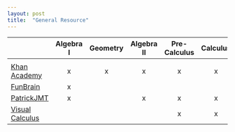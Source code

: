 ```yaml
---
layout: post
title:  "General Resource"
---
```


|   	| Algebra I	| Geometry	| Algebra II	| Pre-Calculus	| Calculus |
|:---------	|:---------:	|:---------:	|:---------:	|:---------:	|:---------:  |
|||||||
|[Khan Academy][Khan]	|x   	|x   	|x  	|x   	|x  |
|[FunBrain][FunB]	|x   	|   	|   	|   	|  |
|[PatrickJMT][PJMT]	|x   	|   	| x  	|x   	|x  |
|[Visual Calculus][VisCal]	|   	|   	|   	|x   	|x  |


[Khan]: https://www.khanacademy.org/
[FunB]: https://www.funbrain.com/math-zone
[PJMT]: PatrickJmT.com
[VisCal]: http://archives.math.utk.edu/visual.calculus/
